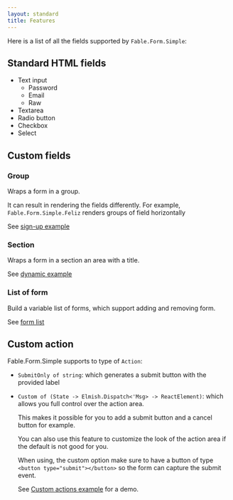 ```yaml
---
layout: standard
title: Features
---
```


Here is a list of all the fields supported by `Fable.Form.Simple`:

## Standard HTML fields

- Text input
    - Password
    - Email
    - Raw
- Textarea
- Radio button
- Checkbox
- Select

## Custom fields

### Group

Wraps a form in a group.

It can result in rendering the fields differently. For example, `Fable.Form.Simple.Feliz` renders groups of field horizontally

See [sign-up example](/Fable.Form/examples/index.html#sign-up)

### Section

Wraps a form in a section an area with a title.

See [dynamic example](/Fable.Form/examples/index.html#dynamic-form)

### List of form

Build a variable list of forms, which support adding and removing form.

See [form list](/Fable.Form/examples/index.html#form-list)

## Custom action

Fable.Form.Simple supports to type of `Action`:

- `SubmitOnly of string`: which generates a submit button with the provided label
- `Custom of (State -> Elmish.Dispatch<'Msg> -> ReactElement)`: which allows you full control over the action area.

    This makes it possible for you to add a submit button and a cancel button for example.

    You can also use this feature to customize the look of the action area if the default is not good for you.

    When using, the custom option make sure to have a button of type `<button type="submit"></button>` so the form can capture the submit event.

    See [Custom actions example](/Fable.Form/examples/index.html#custom-actions) for a demo.
